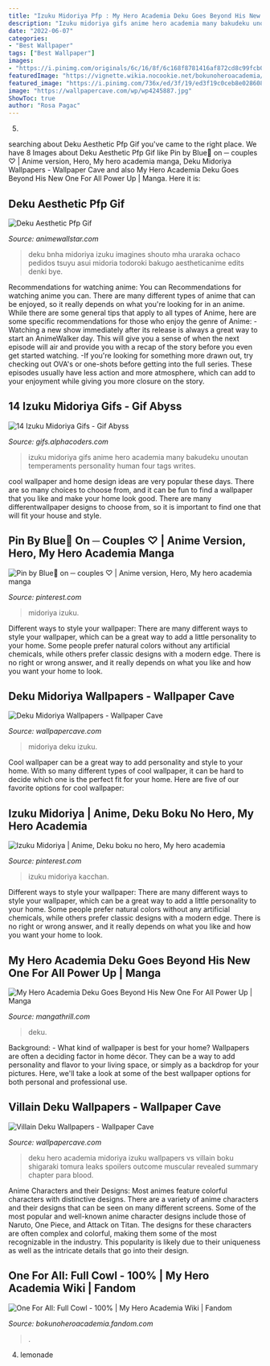 ```yaml
---
title: "Izuku Midoriya Pfp : My Hero Academia Deku Goes Beyond His New One For All Power Up"
description: "Izuku midoriya gifs anime hero academia many bakudeku unoutan temperaments personality human four tags writes"
date: "2022-06-07"
categories:
- "Best Wallpaper"
tags: ["Best Wallpaper"]
images:
- "https://i.pinimg.com/originals/6c/16/8f/6c168f8781416af872cd8c99fcb0de62.gif"
featuredImage: "https://vignette.wikia.nocookie.net/bokunoheroacademia/images/9/9c/Full_Cowl-100%25.png/revision/latest?cb=20200112184651&amp;path-prefix=es"
featured_image: "https://i.pinimg.com/736x/ed/3f/19/ed3f19c0ceb8e028608ad4659e26b38d.jpg"
image: "https://wallpapercave.com/wp/wp4245887.jpg"
ShowToc: true
author: "Rosa Pagac"
---
```



5.

	

		
searching about Deku Aesthetic Pfp Gif you've came to the right place. We have 8 Images about Deku Aesthetic Pfp Gif like Pin by Blue💙 on ─ couples ♡ | Anime version, Hero, My hero academia manga, Deku Midoriya Wallpapers - Wallpaper Cave and also My Hero Academia Deku Goes Beyond His New One For All Power Up | Manga. Here it is:
		
    
## Deku Aesthetic Pfp Gif

<img loading=lazy src="https://i.pinimg.com/originals/6c/16/8f/6c168f8781416af872cd8c99fcb0de62.gif" onerror="this.onerror=null;this.src='https://tse3.mm.bing.net/th?id=OIP.ZMXKH6ZDlLoGRbXVMGETtgAAAA&amp;pid=15.1';" alt="Deku Aesthetic Pfp Gif">

_Source: animewallstar.com_

>deku bnha midoriya izuku imagines shouto mha uraraka ochaco pedidos tsuyu asui midoria todoroki bakugo aestheticanime edits denki bye. 

	

Recommendations for watching anime: You can
Recommendations for watching anime you can. There are many different types of anime that can be enjoyed, so it really depends on what you're looking for in an anime. While there are some general tips that apply to all types of Anime, here are some specific recommendations for those who enjoy the genre of Anime: 
-Watching a new show immediately after its release is always a great way to start an AnimeWalker day. This will give you a sense of when the next episode will air and provide you with a recap of the story before you even get started watching. 
-If you're looking for something more drawn out, try checking out OVA's or one-shots before getting into the full series. These episodes usually have less action and more atmosphere, which can add to your enjoyment while giving you more closure on the story.

    
## 14 Izuku Midoriya Gifs - Gif Abyss

<img loading=lazy src="https://giffiles.alphacoders.com/103/103141.gif" onerror="this.onerror=null;this.src='https://tse3.mm.bing.net/th?id=OIP.4bnlkrsC1DN8xD_Z5bZUhAHaEK&amp;pid=15.1';" alt="14 Izuku Midoriya Gifs - Gif Abyss">

_Source: gifs.alphacoders.com_

>izuku midoriya gifs anime hero academia many bakudeku unoutan temperaments personality human four tags writes. 

	

cool wallpaper and home design ideas are very popular these days. There are so many choices to choose from, and it can be fun to find a wallpaper that you like and make your home look good. There are many differentwallpaper designs to choose from, so it is important to find one that will fit your house and style.

    
## Pin By Blue💙 On ─ Couples ♡ | Anime Version, Hero, My Hero Academia Manga

<img loading=lazy src="https://i.pinimg.com/originals/45/93/4b/45934bd31c87644c87efe10ced95c513.jpg" onerror="this.onerror=null;this.src='https://tse2.mm.bing.net/th?id=OIP.sTDtY7mAicS56IyiOikGmgHaG-&amp;pid=15.1';" alt="Pin by Blue💙 on ─ couples ♡ | Anime version, Hero, My hero academia manga">

_Source: pinterest.com_

>midoriya izuku. 

	

Different ways to style your wallpaper:
There are many different ways to style your wallpaper, which can be a great way to add a little personality to your home. Some people prefer natural colors without any artificial chemicals, while others prefer classic designs with a modern edge. There is no right or wrong answer, and it really depends on what you like and how you want your home to look.

    
## Deku Midoriya Wallpapers - Wallpaper Cave

<img loading=lazy src="https://wallpapercave.com/wp/wp5030729.jpg" onerror="this.onerror=null;this.src='https://tse1.mm.bing.net/th?id=OIP.Qad4SlS5e1Rjuahlc4yHNwHaGd&amp;pid=15.1';" alt="Deku Midoriya Wallpapers - Wallpaper Cave">

_Source: wallpapercave.com_

>midoriya deku izuku. 

	

Cool wallpaper can be a great way to add personality and style to your home. With so many different types of cool wallpaper, it can be hard to decide which one is the perfect fit for your home. Here are five of our favorite options for cool wallpaper: 

    
## Izuku Midoriya | Anime, Deku Boku No Hero, My Hero Academia

<img loading=lazy src="https://i.pinimg.com/736x/ed/3f/19/ed3f19c0ceb8e028608ad4659e26b38d.jpg" onerror="this.onerror=null;this.src='https://tse1.mm.bing.net/th?id=OIP.fy26TlYQkx1uWY-cmTEFDwHaNL&amp;pid=15.1';" alt="Izuku Midoriya | Anime, Deku boku no hero, My hero academia">

_Source: pinterest.com_

>izuku midoriya kacchan. 

	

Different ways to style your wallpaper:
There are many different ways to style your wallpaper, which can be a great way to add a little personality to your home. Some people prefer natural colors without any artificial chemicals, while others prefer classic designs with a modern edge. There is no right or wrong answer, and it really depends on what you like and how you want your home to look.

    
## My Hero Academia Deku Goes Beyond His New One For All Power Up | Manga

<img loading=lazy src="https://mangathrill.com/wp-content/uploads/2020/01/ENdBNdMXYAEkqmK1280x720-1068x601.png" onerror="this.onerror=null;this.src='https://tse1.mm.bing.net/th?id=OIP.DTcAWIV5yofaq0Zg73ls5wHaEK&amp;pid=15.1';" alt="My Hero Academia Deku Goes Beyond His New One For All Power Up | Manga">

_Source: mangathrill.com_

>deku. 

	

Background: - What kind of wallpaper is best for your home?
Wallpapers are often a deciding factor in home décor. They can be a way to add personality and flavor to your living space, or simply as a backdrop for your pictures. Here, we'll take a look at some of the best wallpaper options for both personal and professional use.

    
## Villain Deku Wallpapers - Wallpaper Cave

<img loading=lazy src="https://wallpapercave.com/wp/wp4245887.jpg" onerror="this.onerror=null;this.src='https://tse1.mm.bing.net/th?id=OIP.CCqB8_TBoHr4Ikr9vOiMFwHaEK&amp;pid=15.1';" alt="Villain Deku Wallpapers - Wallpaper Cave">

_Source: wallpapercave.com_

>deku hero academia midoriya izuku wallpapers vs villain boku shigaraki tomura leaks spoilers outcome muscular revealed summary chapter para blood. 

	

Anime Characters and their Designs: Most animes feature colorful characters with distinctive designs.
There are a variety of anime characters and their designs that can be seen on many different screens. Some of the most popular and well-known anime character designs include those of Naruto, One Piece, and Attack on Titan. The designs for these characters are often complex and colorful, making them some of the most recognizable in the industry. This popularity is likely due to their uniqueness as well as the intricate details that go into their design.

    
## One For All: Full Cowl - 100% | My Hero Academia Wiki | Fandom

<img loading=lazy src="https://vignette.wikia.nocookie.net/bokunoheroacademia/images/9/9c/Full_Cowl-100%25.png/revision/latest?cb=20200112184651&amp;path-prefix=es" onerror="this.onerror=null;this.src='https://tse1.mm.bing.net/th?id=OIP.TEY4OzFpQP_yonnmob5C7gHaEK&amp;pid=15.1';" alt="One For All: Full Cowl - 100% | My Hero Academia Wiki | Fandom">

_Source: bokunoheroacademia.fandom.com_

>. 

	

4. lemonade 

